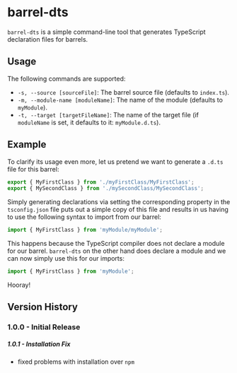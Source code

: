 # barrel-dts

`barrel-dts` is a simple command-line tool that generates TypeScript declaration files for barrels.

## Usage

The following commands are supported:
- `-s, --source [sourceFile]`: The barrel source file (defaults to `index.ts`).
- `-m, --module-name [moduleName]`: The name of the module (defaults to `myModule`).
- `-t, --target [targetFileName]`: The name of the target file (if `moduleName` is set, it defaults to it: `myModule.d.ts`).

## Example

To clarify its usage even more, let us pretend we want to generate a `.d.ts` file for this barrel: 

```typescript
export { MyFirstClass } from './myFirstClass/MyFirstClass';
export { MySecondClass } from './mySecondClass/MySecondClass';
```

Simply generating declarations via setting the corresponding property in the `tsconfig.json` file puts out a simple copy of this file and results in us having to use the following syntax to import from our barrel:

```typescript
import { MyFirstClass } from 'myModule/myModule';
```

This happens because the TypeScript compiler does not declare a module for our barrel. `barrel-dts` on the other hand does declare a module and we can now simply use this for our imports:

```typescript
import { MyFirstClass } from 'myModule';
```

Hooray!

## Version History

### 1.0.0 - Initial Release

##### 1.0.1 - Installation Fix

- fixed problems with installation over `npm`